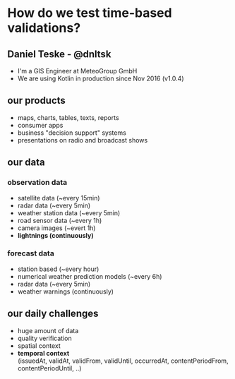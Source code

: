# How do we test time-based validations?

## Daniel Teske - @dnltsk

* I'm a GIS Engineer at MeteoGroup GmbH
* We are using Kotlin in production since Nov 2016 (v1.0.4)

## our products

* maps, charts, tables, texts, reports
* consumer apps
* business "decision support" systems
* presentations on radio and broadcast shows 

## our data

### observation data

* satellite data (~every 15min)
* radar data (~every 5min)
* weather station data (~every 5min)
* road sensor data (~every 1h)
* camera images (~evert 1h)
* **lightnings (continuously)**

### forecast data

* station based (~every hour)
* numerical weather prediction models (~every 6h)
* radar data (~every 5min)
* weather warnings (continuously)

## our daily challenges

* huge amount of data
* quality verification
* spatial context
* **temporal context**<br>
(issuedAt, validAt, validFrom, validUntil, occurredAt, contentPeriodFrom, contentPeriodUntil, ..)